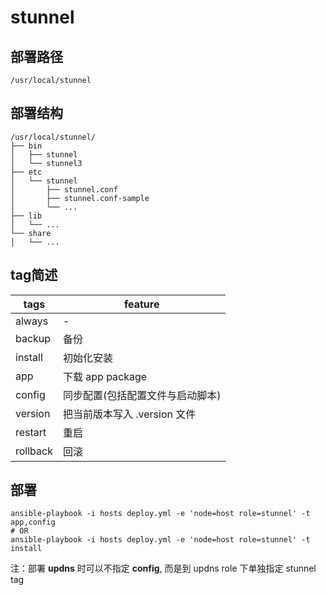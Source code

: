 # stunnel

## 部署路径
`/usr/local/stunnel`

## 部署结构
```
/usr/local/stunnel/
├── bin
│   ├── stunnel
│   └── stunnel3
├── etc
│   └── stunnel
│       ├── stunnel.conf
│       ├── stunnel.conf-sample
│       └── ...
├── lib
│   └── ...
└── share
│   └── ...
```

## tag简述

| tags     | feature                          |
|----------|----------------------------------|
| always   | -                                |
| backup   | 备份                             |
| install  | 初始化安装                       |
| app      | 下载 app package                 |
| config   | 同步配置(包括配置文件与启动脚本) |
| version  | 把当前版本写入 .version 文件     |
| restart  | 重启                             |
| rollback | 回滚                             |

## 部署

```
ansible-playbook -i hosts deploy.yml -e 'node=host role=stunnel' -t app,config 
# OR
ansible-playbook -i hosts deploy.yml -e 'node=host role=stunnel' -t install
```

注：部署 **updns** 时可以不指定 **config**, 而是到 updns role 下单独指定 stunnel tag
